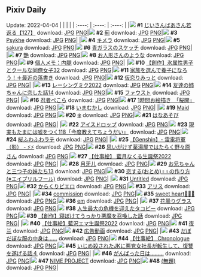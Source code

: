 ## Pixiv Daily
Update: 2022-04-04
|      |      |      |
| :----: | :----: | :----: |
|![](https://pixiv.microyu.workers.dev/c/240x480/img-master/img/2022/04/02/11/01/44/97345183_p0_master1200.jpg) **#1** [じいさんばあさん若返る【127】](https://www.pixiv.net/artworks/97345183) download: [JPG](https://pixiv.microyu.workers.dev/img-original/img/2022/04/02/11/01/44/97345183_p0.jpg) [PNG](https://pixiv.microyu.workers.dev/img-original/img/2022/04/02/11/01/44/97345183_p0.png)|![](https://pixiv.microyu.workers.dev/c/240x480/img-master/img/2022/04/02/00/00/03/97336675_p0_master1200.jpg) **#2** [薊](https://www.pixiv.net/artworks/97336675) download: [JPG](https://pixiv.microyu.workers.dev/img-original/img/2022/04/02/00/00/03/97336675_p0.jpg) [PNG](https://pixiv.microyu.workers.dev/img-original/img/2022/04/02/00/00/03/97336675_p0.png)|![](https://pixiv.microyu.workers.dev/c/240x480/img-master/img/2022/04/03/00/00/04/97361086_p0_master1200.jpg) **#3** [Psykhe](https://www.pixiv.net/artworks/97361086) download: [JPG](https://pixiv.microyu.workers.dev/img-original/img/2022/04/03/00/00/04/97361086_p0.jpg) [PNG](https://pixiv.microyu.workers.dev/img-original/img/2022/04/03/00/00/04/97361086_p0.png)|
|![](https://pixiv.microyu.workers.dev/c/240x480/img-master/img/2022/04/02/19/52/19/97354562_p0_master1200.jpg) **#4** [キメラ](https://www.pixiv.net/artworks/97354562) download: [JPG](https://pixiv.microyu.workers.dev/img-original/img/2022/04/02/19/52/19/97354562_p0.jpg) [PNG](https://pixiv.microyu.workers.dev/img-original/img/2022/04/02/19/52/19/97354562_p0.png)|![](https://pixiv.microyu.workers.dev/c/240x480/img-master/img/2022/04/02/01/23/23/97339160_p0_master1200.jpg) **#5** [sakura](https://www.pixiv.net/artworks/97339160) download: [JPG](https://pixiv.microyu.workers.dev/img-original/img/2022/04/02/01/23/23/97339160_p0.jpg) [PNG](https://pixiv.microyu.workers.dev/img-original/img/2022/04/02/01/23/23/97339160_p0.png)|![](https://pixiv.microyu.workers.dev/c/240x480/img-master/img/2022/04/02/07/30/00/97342825_p0_master1200.jpg) **#6** [青ガラスのスケッチ](https://www.pixiv.net/artworks/97342825) download: [JPG](https://pixiv.microyu.workers.dev/img-original/img/2022/04/02/07/30/00/97342825_p0.jpg) [PNG](https://pixiv.microyu.workers.dev/img-original/img/2022/04/02/07/30/00/97342825_p0.png)|
|![](https://pixiv.microyu.workers.dev/c/240x480/img-master/img/2022/04/02/00/00/03/97336679_p0_master1200.jpg) **#7** [艶](https://www.pixiv.net/artworks/97336679) download: [JPG](https://pixiv.microyu.workers.dev/img-original/img/2022/04/02/00/00/03/97336679_p0.jpg) [PNG](https://pixiv.microyu.workers.dev/img-original/img/2022/04/02/00/00/03/97336679_p0.png)|![](https://pixiv.microyu.workers.dev/c/240x480/img-master/img/2022/04/03/00/15/08/97361926_p0_master1200.jpg) **#8** [お人形さんのような](https://www.pixiv.net/artworks/97361926) download: [JPG](https://pixiv.microyu.workers.dev/img-original/img/2022/04/03/00/15/08/97361926_p0.jpg) [PNG](https://pixiv.microyu.workers.dev/img-original/img/2022/04/03/00/15/08/97361926_p0.png)|![](https://pixiv.microyu.workers.dev/c/240x480/img-master/img/2022/04/02/09/00/03/97343738_p0_master1200.jpg) **#9** [個人メモ：内腿](https://www.pixiv.net/artworks/97343738) download: [JPG](https://pixiv.microyu.workers.dev/img-original/img/2022/04/02/09/00/03/97343738_p0.jpg) [PNG](https://pixiv.microyu.workers.dev/img-original/img/2022/04/02/09/00/03/97343738_p0.png)|
|![](https://pixiv.microyu.workers.dev/c/240x480/img-master/img/2022/04/03/00/42/14/97361605_p0_master1200.jpg) **#10** [【創作】氷属性男子とクールな同僚女子32](https://www.pixiv.net/artworks/97361605) download: [JPG](https://pixiv.microyu.workers.dev/img-original/img/2022/04/03/00/42/14/97361605_p0.jpg) [PNG](https://pixiv.microyu.workers.dev/img-original/img/2022/04/03/00/42/14/97361605_p0.png)|![](https://pixiv.microyu.workers.dev/c/240x480/img-master/img/2022/04/03/20/09/55/97354031_p0_master1200.jpg) **#11** [家族を選んで養子になろう！＋最近の落書き](https://www.pixiv.net/artworks/97354031) download: [JPG](https://pixiv.microyu.workers.dev/img-original/img/2022/04/03/20/09/55/97354031_p0.jpg) [PNG](https://pixiv.microyu.workers.dev/img-original/img/2022/04/03/20/09/55/97354031_p0.png)|![](https://pixiv.microyu.workers.dev/c/240x480/img-master/img/2022/04/02/00/00/18/97336760_p0_master1200.jpg) **#12** [仮恋りみっと](https://www.pixiv.net/artworks/97336760) download: [JPG](https://pixiv.microyu.workers.dev/img-original/img/2022/04/02/00/00/18/97336760_p0.jpg) [PNG](https://pixiv.microyu.workers.dev/img-original/img/2022/04/02/00/00/18/97336760_p0.png)|
|![](https://pixiv.microyu.workers.dev/c/240x480/img-master/img/2022/04/02/00/04/54/97337072_p0_master1200.jpg) **#13** [レーシングミク2022](https://www.pixiv.net/artworks/97337072) download: [JPG](https://pixiv.microyu.workers.dev/img-original/img/2022/04/02/00/04/54/97337072_p0.jpg) [PNG](https://pixiv.microyu.workers.dev/img-original/img/2022/04/02/00/04/54/97337072_p0.png)|![](https://pixiv.microyu.workers.dev/c/240x480/img-master/img/2022/04/02/00/04/16/97337036_p0_master1200.jpg) **#14** [友達の姉ちゃんに恋した話14](https://www.pixiv.net/artworks/97337036) download: [JPG](https://pixiv.microyu.workers.dev/img-original/img/2022/04/02/00/04/16/97337036_p0.jpg) [PNG](https://pixiv.microyu.workers.dev/img-original/img/2022/04/02/00/04/16/97337036_p0.png)|![](https://pixiv.microyu.workers.dev/c/240x480/img-master/img/2022/04/02/00/00/35/97336790_p0_master1200.jpg) **#15** [ファウスト](https://www.pixiv.net/artworks/97336790) download: [JPG](https://pixiv.microyu.workers.dev/img-original/img/2022/04/02/00/00/35/97336790_p0.jpg) [PNG](https://pixiv.microyu.workers.dev/img-original/img/2022/04/02/00/00/35/97336790_p0.png)|
|![](https://pixiv.microyu.workers.dev/c/240x480/img-master/img/2022/04/02/00/00/12/97336738_p0_master1200.jpg) **#16** [忍者ぺこら](https://www.pixiv.net/artworks/97336738) download: [JPG](https://pixiv.microyu.workers.dev/img-original/img/2022/04/02/00/00/12/97336738_p0.jpg) [PNG](https://pixiv.microyu.workers.dev/img-original/img/2022/04/02/00/00/12/97336738_p0.png)|![](https://pixiv.microyu.workers.dev/c/240x480/img-master/img/2022/04/02/12/01/04/97346032_p0_master1200.jpg) **#17** [1時間お絵描き　「桜開」](https://www.pixiv.net/artworks/97346032) download: [JPG](https://pixiv.microyu.workers.dev/img-original/img/2022/04/02/12/01/04/97346032_p0.jpg) [PNG](https://pixiv.microyu.workers.dev/img-original/img/2022/04/02/12/01/04/97346032_p0.png)|![](https://pixiv.microyu.workers.dev/c/240x480/img-master/img/2022/04/02/12/38/08/97346619_p0_master1200.jpg) **#18** [いまむかし](https://www.pixiv.net/artworks/97346619) download: [JPG](https://pixiv.microyu.workers.dev/img-original/img/2022/04/02/12/38/08/97346619_p0.jpg) [PNG](https://pixiv.microyu.workers.dev/img-original/img/2022/04/02/12/38/08/97346619_p0.png)|
|![](https://pixiv.microyu.workers.dev/c/240x480/img-master/img/2022/04/03/02/18/16/97364554_p0_master1200.jpg) **#19** [Maid](https://www.pixiv.net/artworks/97364554) download: [JPG](https://pixiv.microyu.workers.dev/img-original/img/2022/04/03/02/18/16/97364554_p0.jpg) [PNG](https://pixiv.microyu.workers.dev/img-original/img/2022/04/03/02/18/16/97364554_p0.png)|![](https://pixiv.microyu.workers.dev/c/240x480/img-master/img/2022/04/02/00/00/28/97336781_p0_master1200.jpg) **#20** [❄️](https://www.pixiv.net/artworks/97336781) download: [JPG](https://pixiv.microyu.workers.dev/img-original/img/2022/04/02/00/00/28/97336781_p0.jpg) [PNG](https://pixiv.microyu.workers.dev/img-original/img/2022/04/02/00/00/28/97336781_p0.png)|![](https://pixiv.microyu.workers.dev/c/240x480/img-master/img/2022/04/03/00/02/35/97361360_p0_master1200.jpg) **#21** [はなあそび](https://www.pixiv.net/artworks/97361360) download: [JPG](https://pixiv.microyu.workers.dev/img-original/img/2022/04/03/00/02/35/97361360_p0.jpg) [PNG](https://pixiv.microyu.workers.dev/img-original/img/2022/04/03/00/02/35/97361360_p0.png)|
|![](https://pixiv.microyu.workers.dev/c/240x480/img-master/img/2022/04/02/22/09/19/97358036_p0_master1200.jpg) **#22** [アイスドロップ](https://www.pixiv.net/artworks/97358036) download: [JPG](https://pixiv.microyu.workers.dev/img-original/img/2022/04/02/22/09/19/97358036_p0.jpg) [PNG](https://pixiv.microyu.workers.dev/img-original/img/2022/04/02/22/09/19/97358036_p0.png)|![](https://pixiv.microyu.workers.dev/c/240x480/img-master/img/2022/04/03/18/00/09/97377678_p0_master1200.jpg) **#23** [現実もたまには嘘をつく118「今度教えてちょうだい」](https://www.pixiv.net/artworks/97377678) download: [JPG](https://pixiv.microyu.workers.dev/img-original/img/2022/04/03/18/00/09/97377678_p0.jpg) [PNG](https://pixiv.microyu.workers.dev/img-original/img/2022/04/03/18/00/09/97377678_p0.png)|![](https://pixiv.microyu.workers.dev/c/240x480/img-master/img/2022/04/02/22/57/45/97359362_p0_master1200.jpg) **#24** [桜ふわふわラテ](https://www.pixiv.net/artworks/97359362) download: [JPG](https://pixiv.microyu.workers.dev/img-original/img/2022/04/02/22/57/45/97359362_p0.jpg) [PNG](https://pixiv.microyu.workers.dev/img-original/img/2022/04/02/22/57/45/97359362_p0.png)|
|![](https://pixiv.microyu.workers.dev/c/240x480/img-master/img/2022/04/02/07/00/03/97342558_p0_master1200.jpg) **#25** [【Genshin】- 雷電将軍（影） - ⚡⚡](https://www.pixiv.net/artworks/97342558) download: [JPG](https://pixiv.microyu.workers.dev/img-original/img/2022/04/02/07/00/03/97342558_p0.jpg) [PNG](https://pixiv.microyu.workers.dev/img-original/img/2022/04/02/07/00/03/97342558_p0.png)|![](https://pixiv.microyu.workers.dev/c/240x480/img-master/img/2022/04/02/00/04/50/97337067_p0_master1200.jpg) **#26** [思いがけず薬湯屋ではたらく野々原さん](https://www.pixiv.net/artworks/97337067) download: [JPG](https://pixiv.microyu.workers.dev/img-original/img/2022/04/02/00/04/50/97337067_p0.jpg) [PNG](https://pixiv.microyu.workers.dev/img-original/img/2022/04/02/00/04/50/97337067_p0.png)|![](https://pixiv.microyu.workers.dev/c/240x480/img-master/img/2022/04/02/05/46/06/97341972_p0_master1200.jpg) **#27** [【仕事絵】 藍月なくる生誕祭2022](https://www.pixiv.net/artworks/97341972) download: [JPG](https://pixiv.microyu.workers.dev/img-original/img/2022/04/02/05/46/06/97341972_p0.jpg) [PNG](https://pixiv.microyu.workers.dev/img-original/img/2022/04/02/05/46/06/97341972_p0.png)|
|![](https://pixiv.microyu.workers.dev/c/240x480/img-master/img/2022/04/03/00/05/02/97361500_p0_master1200.jpg) **#28** [月牙儿](https://www.pixiv.net/artworks/97361500) download: [JPG](https://pixiv.microyu.workers.dev/img-original/img/2022/04/03/00/05/02/97361500_p0.jpg) [PNG](https://pixiv.microyu.workers.dev/img-original/img/2022/04/03/00/05/02/97361500_p0.png)|![](https://pixiv.microyu.workers.dev/c/240x480/img-master/img/2022/04/02/00/31/33/97337939_p0_master1200.jpg) **#29** [お兄ちゃんと三つ子の妹たち13](https://www.pixiv.net/artworks/97337939) download: [JPG](https://pixiv.microyu.workers.dev/img-original/img/2022/04/02/00/31/33/97337939_p0.jpg) [PNG](https://pixiv.microyu.workers.dev/img-original/img/2022/04/02/00/31/33/97337939_p0.png)|![](https://pixiv.microyu.workers.dev/c/240x480/img-master/img/2022/04/02/12/00/00/97345981_p0_master1200.jpg) **#30** [恋する(おとめ)♀♀の作り方(※エイプリルフール)](https://www.pixiv.net/artworks/97345981) download: [JPG](https://pixiv.microyu.workers.dev/img-original/img/2022/04/02/12/00/00/97345981_p0.jpg) [PNG](https://pixiv.microyu.workers.dev/img-original/img/2022/04/02/12/00/00/97345981_p0.png)|
|![](https://pixiv.microyu.workers.dev/c/240x480/img-master/img/2022/04/02/16/04/24/97349970_p0_master1200.jpg) **#31** [Untitled](https://www.pixiv.net/artworks/97349970) download: [JPG](https://pixiv.microyu.workers.dev/img-original/img/2022/04/02/16/04/24/97349970_p0.jpg) [PNG](https://pixiv.microyu.workers.dev/img-original/img/2022/04/02/16/04/24/97349970_p0.png)|![](https://pixiv.microyu.workers.dev/c/240x480/img-master/img/2022/04/02/02/38/48/97340411_p0_master1200.jpg) **#32** [からくりピエロ](https://www.pixiv.net/artworks/97340411) download: [JPG](https://pixiv.microyu.workers.dev/img-original/img/2022/04/02/02/38/48/97340411_p0.jpg) [PNG](https://pixiv.microyu.workers.dev/img-original/img/2022/04/02/02/38/48/97340411_p0.png)|![](https://pixiv.microyu.workers.dev/c/240x480/img-master/img/2022/04/03/13/53/10/97336700_p0_master1200.jpg) **#33** [アリス](https://www.pixiv.net/artworks/97336700) download: [JPG](https://pixiv.microyu.workers.dev/img-original/img/2022/04/03/13/53/10/97336700_p0.jpg) [PNG](https://pixiv.microyu.workers.dev/img-original/img/2022/04/03/13/53/10/97336700_p0.png)|
|![](https://pixiv.microyu.workers.dev/c/240x480/img-master/img/2022/04/02/02/02/28/97339902_p0_master1200.jpg) **#34** [commission](https://www.pixiv.net/artworks/97339902) download: [JPG](https://pixiv.microyu.workers.dev/img-original/img/2022/04/02/02/02/28/97339902_p0.jpg) [PNG](https://pixiv.microyu.workers.dev/img-original/img/2022/04/02/02/02/28/97339902_p0.png)|![](https://pixiv.microyu.workers.dev/c/240x480/img-master/img/2022/04/02/11/05/35/97345237_p0_master1200.jpg) **#35** [sweet heart🎀🍰🌸](https://www.pixiv.net/artworks/97345237) download: [JPG](https://pixiv.microyu.workers.dev/img-original/img/2022/04/02/11/05/35/97345237_p0.jpg) [PNG](https://pixiv.microyu.workers.dev/img-original/img/2022/04/02/11/05/35/97345237_p0.png)|![](https://pixiv.microyu.workers.dev/c/240x480/img-master/img/2022/04/02/03/53/13/97341154_p0_master1200.jpg) **#36** [em](https://www.pixiv.net/artworks/97341154) download: [JPG](https://pixiv.microyu.workers.dev/img-original/img/2022/04/02/03/53/13/97341154_p0.jpg) [PNG](https://pixiv.microyu.workers.dev/img-original/img/2022/04/02/03/53/13/97341154_p0.png)|
|![](https://pixiv.microyu.workers.dev/c/240x480/img-master/img/2022/04/03/20/30/00/97381661_p0_master1200.jpg) **#37** [花曇りグラス](https://www.pixiv.net/artworks/97381661) download: [JPG](https://pixiv.microyu.workers.dev/img-original/img/2022/04/03/20/30/00/97381661_p0.jpg) [PNG](https://pixiv.microyu.workers.dev/img-original/img/2022/04/03/20/30/00/97381661_p0.png)|![](https://pixiv.microyu.workers.dev/c/240x480/img-master/img/2022/04/02/00/14/13/97337440_p0_master1200.jpg) **#38** [人生最大の危機を迎えたタコピー](https://www.pixiv.net/artworks/97337440) download: [JPG](https://pixiv.microyu.workers.dev/img-original/img/2022/04/02/00/14/13/97337440_p0.jpg) [PNG](https://pixiv.microyu.workers.dev/img-original/img/2022/04/02/00/14/13/97337440_p0.png)|![](https://pixiv.microyu.workers.dev/c/240x480/img-master/img/2022/04/04/00/16/18/97362378_p0_master1200.jpg) **#39** [【創作】寝ぼけてうっかり悪魔を召喚した話](https://www.pixiv.net/artworks/97362378) download: [JPG](https://pixiv.microyu.workers.dev/img-original/img/2022/04/04/00/16/18/97362378_p0.jpg) [PNG](https://pixiv.microyu.workers.dev/img-original/img/2022/04/04/00/16/18/97362378_p0.png)|
|![](https://pixiv.microyu.workers.dev/c/240x480/img-master/img/2022/04/02/05/40/48/97341933_p0_master1200.jpg) **#40** [【仕事絵】藍沢エマ生誕祭2022](https://www.pixiv.net/artworks/97341933) download: [JPG](https://pixiv.microyu.workers.dev/img-original/img/2022/04/02/05/40/48/97341933_p0.jpg) [PNG](https://pixiv.microyu.workers.dev/img-original/img/2022/04/02/05/40/48/97341933_p0.png)|![](https://pixiv.microyu.workers.dev/c/240x480/img-master/img/2022/04/02/17/30/01/97351510_p0_master1200.jpg) **#41** [夜兰](https://www.pixiv.net/artworks/97351510) download: [JPG](https://pixiv.microyu.workers.dev/img-original/img/2022/04/02/17/30/01/97351510_p0.jpg) [PNG](https://pixiv.microyu.workers.dev/img-original/img/2022/04/02/17/30/01/97351510_p0.png)|![](https://pixiv.microyu.workers.dev/c/240x480/img-master/img/2022/04/03/00/17/28/97361999_p0_master1200.jpg) **#42** [広告動画](https://www.pixiv.net/artworks/97361999) download: [JPG](https://pixiv.microyu.workers.dev/img-original/img/2022/04/03/00/17/28/97361999_p0.jpg) [PNG](https://pixiv.microyu.workers.dev/img-original/img/2022/04/03/00/17/28/97361999_p0.png)|
|![](https://pixiv.microyu.workers.dev/c/240x480/img-master/img/2022/04/02/21/26/33/97356869_p0_master1200.jpg) **#43** [だぼだぼな服の中身は……](https://www.pixiv.net/artworks/97356869) download: [JPG](https://pixiv.microyu.workers.dev/img-original/img/2022/04/02/21/26/33/97356869_p0.jpg) [PNG](https://pixiv.microyu.workers.dev/img-original/img/2022/04/02/21/26/33/97356869_p0.png)|![](https://pixiv.microyu.workers.dev/c/240x480/img-master/img/2022/04/02/05/30/58/97341875_p0_master1200.jpg) **#44** [【仕事絵】 Chronologue](https://www.pixiv.net/artworks/97341875) download: [JPG](https://pixiv.microyu.workers.dev/img-original/img/2022/04/02/05/30/58/97341875_p0.jpg) [PNG](https://pixiv.microyu.workers.dev/img-original/img/2022/04/02/05/30/58/97341875_p0.png)|![](https://pixiv.microyu.workers.dev/c/240x480/img-master/img/2022/04/02/19/20/12/97353873_p0_master1200.jpg) **#45** [いじめ殺されたJKに悪党女社長が転生して、復讐を遂げる話４](https://www.pixiv.net/artworks/97353873) download: [JPG](https://pixiv.microyu.workers.dev/img-original/img/2022/04/02/19/20/12/97353873_p0.jpg) [PNG](https://pixiv.microyu.workers.dev/img-original/img/2022/04/02/19/20/12/97353873_p0.png)|
|![](https://pixiv.microyu.workers.dev/c/240x480/img-master/img/2022/04/02/21/17/10/97356632_p0_master1200.jpg) **#46** [がんばった日は………](https://www.pixiv.net/artworks/97356632) download: [JPG](https://pixiv.microyu.workers.dev/img-original/img/2022/04/02/21/17/10/97356632_p0.jpg) [PNG](https://pixiv.microyu.workers.dev/img-original/img/2022/04/02/21/17/10/97356632_p0.png)|![](https://pixiv.microyu.workers.dev/c/240x480/img-master/img/2022/04/02/00/00/38/97336793_p0_master1200.jpg) **#47** [NIME PROJECT](https://www.pixiv.net/artworks/97336793) download: [JPG](https://pixiv.microyu.workers.dev/img-original/img/2022/04/02/00/00/38/97336793_p0.jpg) [PNG](https://pixiv.microyu.workers.dev/img-original/img/2022/04/02/00/00/38/97336793_p0.png)|![](https://pixiv.microyu.workers.dev/c/240x480/img-master/img/2022/04/03/19/01/26/97379222_p0_master1200.jpg) **#48** [(無題)](https://www.pixiv.net/artworks/97379222) download: [JPG](https://pixiv.microyu.workers.dev/img-original/img/2022/04/03/19/01/26/97379222_p0.jpg) [PNG](https://pixiv.microyu.workers.dev/img-original/img/2022/04/03/19/01/26/97379222_p0.png)|
